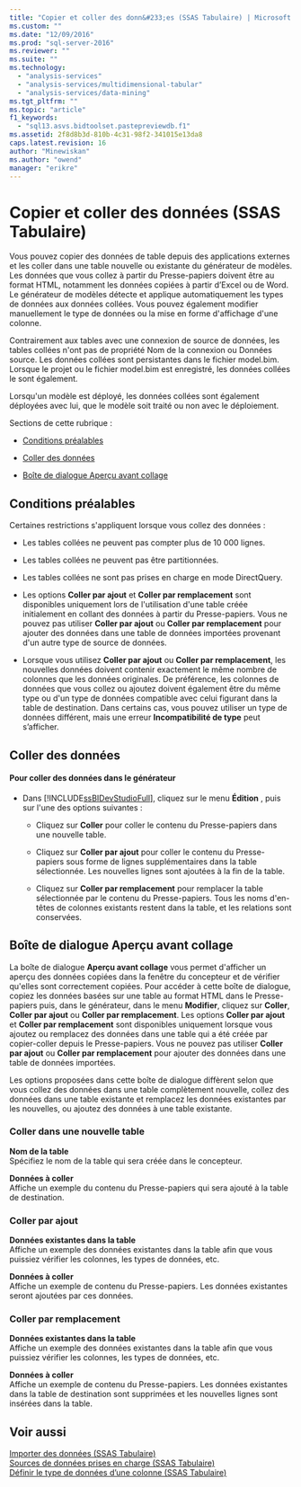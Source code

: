 ```yaml
---
title: "Copier et coller des donn&#233;es (SSAS Tabulaire) | Microsoft Docs"
ms.custom: ""
ms.date: "12/09/2016"
ms.prod: "sql-server-2016"
ms.reviewer: ""
ms.suite: ""
ms.technology: 
  - "analysis-services"
  - "analysis-services/multidimensional-tabular"
  - "analysis-services/data-mining"
ms.tgt_pltfrm: ""
ms.topic: "article"
f1_keywords: 
  - "sql13.asvs.bidtoolset.pastepreviewdb.f1"
ms.assetid: 2f8d8b3d-810b-4c31-98f2-341015e13da8
caps.latest.revision: 16
author: "Minewiskan"
ms.author: "owend"
manager: "erikre"
---
```

# Copier et coller des donn&#233;es (SSAS Tabulaire)
  Vous pouvez copier des données de table depuis des applications externes et les coller dans une table nouvelle ou existante du générateur de modèles. Les données que vous collez à partir du Presse-papiers doivent être au format HTML, notamment les données copiées à partir d’Excel ou de Word. Le générateur de modèles détecte et applique automatiquement les types de données aux données collées. Vous pouvez également modifier manuellement le type de données ou la mise en forme d'affichage d'une colonne.  
  
 Contrairement aux tables avec une connexion de source de données, les tables collées n'ont pas de propriété Nom de la connexion ou Données source. Les données collées sont persistantes dans le fichier model.bim. Lorsque le projet ou le fichier model.bim est enregistré, les données collées le sont également.  
  
 Lorsqu'un modèle est déployé, les données collées sont également déployées avec lui, que le modèle soit traité ou non avec le déploiement.  
  
 Sections de cette rubrique :  
  
-   [Conditions préalables](#bkmk_prerequisites)  
  
-   [Coller des données](#bkmk_paste_data)  
  
-   [Boîte de dialogue Aperçu avant collage](#bkmk_paste_preview)  
  
##  <a name="bkmk_prerequisites"></a> Conditions préalables  
 Certaines restrictions s'appliquent lorsque vous collez des données :  
  
-   Les tables collées ne peuvent pas compter plus de 10 000 lignes.  
  
-   Les tables collées ne peuvent pas être partitionnées.  
  
-   Les tables collées ne sont pas prises en charge en mode DirectQuery.  
  
-   Les options **Coller par ajout** et **Coller par remplacement** sont disponibles uniquement lors de l'utilisation d'une table créée initialement en collant des données à partir du Presse-papiers. Vous ne pouvez pas utiliser **Coller par ajout** ou **Coller par remplacement** pour ajouter des données dans une table de données importées provenant d'un autre type de source de données.  
  
-   Lorsque vous utilisez **Coller par ajout** ou **Coller par remplacement**, les nouvelles données doivent contenir exactement le même nombre de colonnes que les données originales. De préférence, les colonnes de données que vous collez ou ajoutez doivent également être du même type ou d'un type de données compatible avec celui figurant dans la table de destination. Dans certains cas, vous pouvez utiliser un type de données différent, mais une erreur **Incompatibilité de type** peut s’afficher.  
  
##  <a name="bkmk_paste_data"></a> Coller des données  
  
#### Pour coller des données dans le générateur  
  
-   Dans [!INCLUDE[ssBIDevStudioFull](../../includes/ssbidevstudiofull-md.md)], cliquez sur le menu **Édition** , puis sur l'une des options suivantes :  
  
    -   Cliquez sur **Coller** pour coller le contenu du Presse-papiers dans une nouvelle table.  
  
    -   Cliquez sur **Coller par ajout** pour coller le contenu du Presse-papiers sous forme de lignes supplémentaires dans la table sélectionnée. Les nouvelles lignes sont ajoutées à la fin de la table.  
  
    -   Cliquez sur **Coller par remplacement** pour remplacer la table sélectionnée par le contenu du Presse-papiers. Tous les noms d'en-têtes de colonnes existants restent dans la table, et les relations sont conservées.  
  
##  <a name="bkmk_paste_preview"></a> Boîte de dialogue Aperçu avant collage  
 La boîte de dialogue **Aperçu avant collage** vous permet d'afficher un aperçu des données copiées dans la fenêtre du concepteur et de vérifier qu'elles sont correctement copiées. Pour accéder à cette boîte de dialogue, copiez les données basées sur une table au format HTML dans le Presse-papiers puis, dans le générateur, dans le menu **Modifier**, cliquez sur **Coller**, **Coller par ajout** ou **Coller par remplacement**. Les options **Coller par ajout** et **Coller par remplacement** sont disponibles uniquement lorsque vous ajoutez ou remplacez des données dans une table qui a été créée par copier-coller depuis le Presse-papiers. Vous ne pouvez pas utiliser **Coller par ajout** ou **Coller par remplacement** pour ajouter des données dans une table de données importées.  
  
 Les options proposées dans cette boîte de dialogue diffèrent selon que vous collez des données dans une table complètement nouvelle, collez des données dans une table existante et remplacez les données existantes par les nouvelles, ou ajoutez des données à une table existante.  
  
### Coller dans une nouvelle table  
 **Nom de la table**  
 Spécifiez le nom de la table qui sera créée dans le concepteur.  
  
 **Données à coller**  
 Affiche un exemple du contenu du Presse-papiers qui sera ajouté à la table de destination.  
  
### Coller par ajout  
 **Données existantes dans la table**  
 Affiche un exemple des données existantes dans la table afin que vous puissiez vérifier les colonnes, les types de données, etc.  
  
 **Données à coller**  
 Affiche un exemple de contenu du Presse-papiers. Les données existantes seront ajoutées par ces données.  
  
### Coller par remplacement  
 **Données existantes dans la table**  
 Affiche un exemple des données existantes dans la table afin que vous puissiez vérifier les colonnes, les types de données, etc.  
  
 **Données à coller**  
 Affiche un exemple de contenu du Presse-papiers. Les données existantes dans la table de destination sont supprimées et les nouvelles lignes sont insérées dans la table.  
  
## Voir aussi  
 [Importer des données &#40;SSAS Tabulaire&#41;](../Topic/Import%20Data%20\(SSAS%20Tabular\).md)   
 [Sources de données prises en charge &#40;SSAS Tabulaire&#41;](../../analysis-services/tabular-models/data-sources-supported-ssas-tabular.md)   
 [Définir le type de données d’une colonne &#40;SSAS Tabulaire&#41;](../../analysis-services/tabular-models/set-the-data-type-of-a-column-ssas-tabular.md)  
  
  